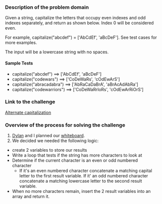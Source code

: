 ### Description of the problem domain

Given a string, capitalize the letters that occupy even indexes and odd indexes separately, and return as shown below. Index 0 will be considered even.

For example, capitalize("abcdef") = ['AbCdEf', 'aBcDeF']. See test cases for more examples.

The input will be a lowercase string with no spaces.

#### Sample Tests
- capitalize("abcdef") ==> ['AbCdEf', 'aBcDeF']
- capitalize("codewars") ==> ['CoDeWaRs', 'cOdEwArS']
- capitalize("abracadabra") ==> ['AbRaCaDaBrA', 'aBrAcAdAbRa']
- capitalize("codewarriors") ==> ['CoDeWaRrIoRs', 'cOdEwArRiOrS']

### Link to the challenge

[Alternate capitalization](https://www.codewars.com/kata/59cfc000aeb2844d16000075/solutions/javascript/me/best_practice "Alternate capitalization")

### Overview of the process for solving the challenge

1. [Dylan](https://github.com/DylanSchroeder "Dylan") and I planned our [whiteboard](whiteboard.jpg "whiteboard").
1. We decided we needed the following logic:
- create 2 variables to store our results
- Write a loop that tests if the string has more characters to look at
- Determine if the current character is an even or odd numbered character
  - If it&apos;s an even numbered character concatenate a matching capital letter to the first result variable. If it&apos; an odd numbered character concatenate a matching lowercase letter to the second result variable.
- When no more characters remain, insert the 2 result variables into an array and return it.